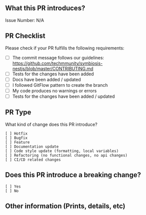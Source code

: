 ## What this PR introduces?

Issue Number: N/A

<!-- Please, includes description of this pull request -->

## PR Checklist

Please check if your PR fulfills the following requirements:

- [ ] The commit message follows our guidelines: https://github.com/techmmunity/symbiosis-nestjs/blob/master/CONTRIBUTING.md
- [ ] Tests for the changes have been added
- [ ] Docs have been added / updated
- [ ] I followed GitFlow pattern to create the branch
- [ ] My code produces no warnings or errors
- [ ] Tests for the changes have been added / updated

## PR Type

What kind of change does this PR introduce?

```
[ ] Hotfix
[ ] Bugfix
[ ] Feature
[ ] Documentation update
[ ] Code style update (formatting, local variables)
[ ] Refactoring (no functional changes, no api changes)
[ ] CI/CD related changes
```

## Does this PR introduce a breaking change?

```
[ ] Yes
[ ] No
```

<!-- If this PR contains a breaking change, please describe the impact and migration path for existing applications below. -->

## Other information (Prints, details, etc)
